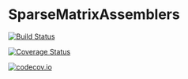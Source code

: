 # SparseMatrixAssemblers

[![Build Status](https://travis-ci.org/ettersi/SparseMatrixAssemblers.jl.svg?branch=master)](https://travis-ci.org/ettersi/SparseMatrixAssemblers.jl)

[![Coverage Status](https://coveralls.io/repos/ettersi/SparseMatrixAssemblers.jl/badge.svg?branch=master&service=github)](https://coveralls.io/github/ettersi/SparseMatrixAssemblers.jl?branch=master)

[![codecov.io](http://codecov.io/github/ettersi/SparseMatrixAssemblers.jl/coverage.svg?branch=master)](http://codecov.io/github/ettersi/SparseMatrixAssemblers.jl?branch=master)
